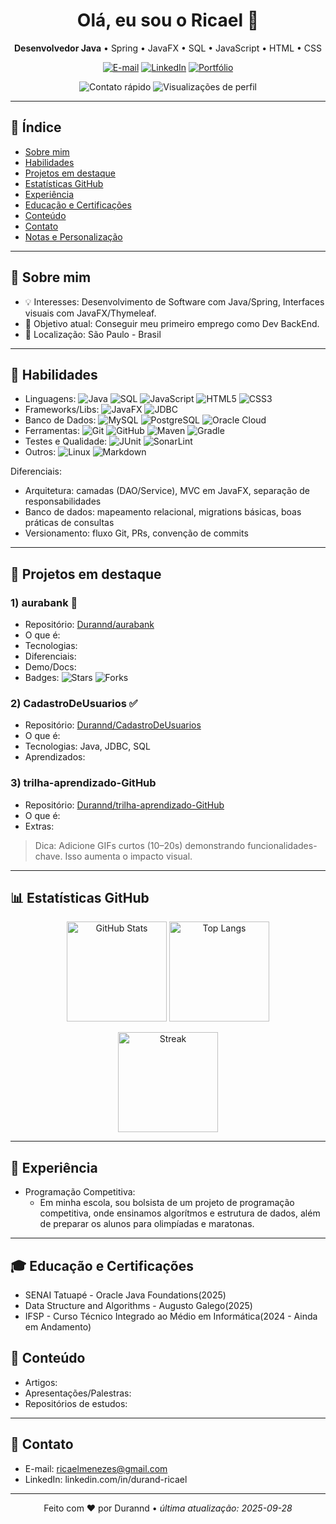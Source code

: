 <!--
🔧 Guia rápido para personalizar:
1) Procure por TODO: e substitua com suas informações.
2) Remova seções que não fizerem sentido para você.
3) Atualize links, cores e ícones nos badges (https://shields.io/).
4) Faça commit deste arquivo no repositório Durannd/Durannd para virar seu perfil no GitHub.
-->

<!-- Banner ou foto (opcional). Substitua a URL por uma imagem sua/uma arte do seu portfólio -->


<h1 align="center">Olá, eu sou o Ricael 👋</h1>

<p align="center">
  <b>Desenvolvedor Java</b> • Spring • JavaFX • SQL • JavaScript • HTML • CSS
</p>

<p align="center">
  <!-- TODO: Atualize os links abaixo -->
  <a href="mailto:ricaelmenezes@gmail.com"><img alt="E-mail" src="https://img.shields.io/badge/Email-Enviar-1d4ed8?style=for-the-badge&logo=gmail&logoColor=white"></a>
  <a href="https://www.linkedin.com/in/durand-ricael/"><img alt="LinkedIn" src="https://img.shields.io/badge/LinkedIn-Conectar-0a66c2?style=for-the-badge&logo=linkedin&logoColor=white"></a>
  <a href="https://SEU_PORTFOLIO.com/"><img alt="Portfólio" src="https://img.shields.io/badge/Portf%C3%B3lio-Visitar-10b981?style=for-the-badge&logo=firefox&logoColor=white"></a>

<p align="center">
  <img alt="Contato rápido" src="https://img.shields.io/badge/Tempo%20de%20resposta-rapido-3b82f6?style=flat-square">
  <img alt="Visualizações de perfil" src="https://komarev.com/ghpvc/?username=Durannd&label=Visualiza%C3%A7%C3%B5es&color=0e75b6&style=flat-square">
</p>

---

## 🧭 Índice
- [Sobre mim](#-sobre-mim)
- [Habilidades](#-habilidades)
- [Projetos em destaque](#-projetos-em-destaque)
- [Estatísticas GitHub](#-estatísticas-github)
- [Experiência](#-experiência)
- [Educação e Certificações](#-educação-e-certificações)
- [Conteúdo](#-conteúdo)
- [Contato](#-contato)
- [Notas e Personalização](#-notas-e-personalização)

---

## 🙋 Sobre mim
- 💡 Interesses: Desenvolvimento de Software com Java/Spring, Interfaces visuais com JavaFX/Thymeleaf.
- 🚀 Objetivo atual: Conseguir meu primeiro emprego como Dev BackEnd.
- 📍 Localização: São Paulo - Brasil

---

## 🧰 Habilidades
<!-- Dica: ajuste para refletir sua stack real. Adicione/remova. -->
- Linguagens: ![Java](https://img.shields.io/badge/Java-ED8B00?logo=java&logoColor=white) ![SQL](https://img.shields.io/badge/SQL-025E8C?logo=postgresql&logoColor=white) ![JavaScript](https://img.shields.io/badge/JavaScript-F7DF1E?logo=javascript&logoColor=black) ![HTML5](https://img.shields.io/badge/HTML5-E34F26?logo=html5&logoColor=white) ![CSS3](https://img.shields.io/badge/CSS3-1572B6?logo=css3&logoColor=white)
- Frameworks/Libs: ![JavaFX](https://img.shields.io/badge/JavaFX-1f2937?logo=oracle&logoColor=white) ![JDBC](https://img.shields.io/badge/JDBC-0ea5e9?logo=databricks&logoColor=white)
- Banco de Dados: ![MySQL](https://img.shields.io/badge/MySQL-005C84?logo=mysql&logoColor=white) ![PostgreSQL](https://img.shields.io/badge/PostgreSQL-316192?logo=postgresql&logoColor=white) ![Oracle Cloud](https://img.shields.io/badge/Oracle%20Cloud-F80000?logo=oracle&logoColor=white)
- Ferramentas: ![Git](https://img.shields.io/badge/Git-F05032?logo=git&logoColor=white) ![GitHub](https://img.shields.io/badge/GitHub-181717?logo=github&logoColor=white) ![Maven](https://img.shields.io/badge/Maven-C71A36?logo=apachemaven&logoColor=white) ![Gradle](https://img.shields.io/badge/Gradle-02303A?logo=gradle&logoColor=white)
- Testes e Qualidade: ![JUnit](https://img.shields.io/badge/JUnit-25A162?logo=junit5&logoColor=white) ![SonarLint](https://img.shields.io/badge/SonarLint-CC2026?logo=sonarlint&logoColor=white)
- Outros: ![Linux](https://img.shields.io/badge/Linux-FCC624?logo=linux&logoColor=black) ![Markdown](https://img.shields.io/badge/Markdown-000000?logo=markdown&logoColor=white)

Diferenciais:
- Arquitetura: camadas (DAO/Service), MVC em JavaFX, separação de responsabilidades
- Banco de dados: mapeamento relacional, migrations básicas, boas práticas de consultas
- Versionamento: fluxo Git, PRs, convenção de commits

---

## 🌟 Projetos em destaque

### 1) aurabank 🚧
- Repositório: [Durannd/aurabank](https://github.com/Durannd/aurabank)
- O que é: <!-- TODO: Ex: API bancária com operações de conta, transferência e autenticação -->
- Tecnologias: <!-- TODO: Ex: Java, Spring Boot, JPA/Hibernate, SQL -->
- Diferenciais: <!-- TODO: Ex: camadas bem definidas, validação, tratamento de erros, testes -->
- Demo/Docs: <!-- TODO: link para GIF, imagens, README detalhado -->
- Badges: ![Stars](https://img.shields.io/github/stars/Durannd/aurabank?style=social) ![Forks](https://img.shields.io/github/forks/Durannd/aurabank?style=social)

### 2) CadastroDeUsuarios ✅
- Repositório: [Durannd/CadastroDeUsuarios](https://github.com/Durannd/CadastroDeUsuarios)
- O que é: <!-- TODO: Ex: Sistema de cadastro com autenticação simples -->
- Tecnologias: Java, JDBC, SQL
- Aprendizados: <!-- TODO: Ex: hashing de senha, camadas, testes -->

### 3) trilha-aprendizado-GitHub
- Repositório: [Durannd/trilha-aprendizado-GitHub](https://github.com/Durannd/trilha-aprendizado-GitHub)
- O que é: <!-- TODO: Materiais e anotações da sua trilha de estudos -->
- Extras: <!-- TODO: Ex: roadmap de estudos, links úteis -->

> Dica: Adicione GIFs curtos (10–20s) demonstrando funcionalidades-chave. Isso aumenta o impacto visual.

---

## 📊 Estatísticas GitHub
<!-- Dica: Esses cards são de serviços de terceiros. Se não carregar, tente novamente ou remova. -->
<p align="center">
  <img height="160" alt="GitHub Stats" src="https://github-readme-stats.vercel.app/api?username=Durannd&show_icons=true&theme=tokyonight&hide_border=true&count_private=true" />
  <img height="160" alt="Top Langs" src="https://github-readme-stats.vercel.app/api/top-langs/?username=Durannd&layout=compact&theme=tokyonight&hide_border=true&langs_count=8" />
</p>
<p align="center">
  <img height="160" alt="Streak" src="https://streak-stats.demolab.com?user=Durannd&theme=tokyonight&hide_border=true" />
</p>

---

## 💼 Experiência

- Programação Competitiva:
  - Em minha escola, sou bolsista de um projeto de programação competitiva, onde ensinamos algorítmos e estrutura de dados, além de preparar os alunos para olimpíadas e maratonas. 
<!-- Use bullets curtos, foque em impacto e resultados. -->
 <!-- TODO: Cargo @ Empresa (Período) -->
   <!-- TODO: Ex: Desenvolvi um CRUD JavaFX com JDBC reduzindo o tempo de cadastro em 40% -->
   <!-- TODO: Ex: Modelei banco relacional e implementei transações seguras -->
 <!-- TODO: Cargo @ Projeto Pessoal/Voluntariado (Período) -->
<!-- TODO: Ex: Mentoria em Java para iniciantes, materiais e exemplos práticos -->

---

## 🎓 Educação e Certificações
- SENAI Tatuapé - Oracle Java Foundations(2025)
- Data Structure and Algorithms - Augusto Galego(2025)
- IFSP - Curso Técnico Integrado ao Médio em Informática(2024 - Ainda em Andamento)

## 📝 Conteúdo
- Artigos: <!-- TODO: links para artigos/medium/dev.to/github pages -->
- Apresentações/Palestras: <!-- TODO: slides/live coding -->
- Repositórios de estudos: <!-- TODO: links para cadernos de estudo -->

---

## 🤝 Contato
- E-mail: ricaelmenezes@gmail.com
- LinkedIn: linkedin.com/in/durand-ricael

---

<p align="center">
  Feito com ❤️ por <!-- TODO: Seu nome --> Durannd • <i>última atualização: <!-- TODO: data --> 2025-09-28</i>
</p>
